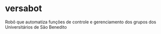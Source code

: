 # versabot
Robô que automatiza funções de controle e gerenciamento dos grupos dos Universitários de São Benedito

